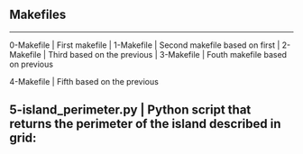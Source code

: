 ## Makefiles
--------------------------------------------------------------------
0-Makefile             |          First makefile
                       |
1-Makefile             |          Second makefile based on first
                       |
2-Makefile             |          Third based on the previous
                       |
3-Makefile             |          Fouth makefile based on previous

4-Makefile             |          Fifth based on the previous

5-island_perimeter.py  |          Python script that returns the perimeter of the island described in grid:
----------------------------------------------------------------------------------
